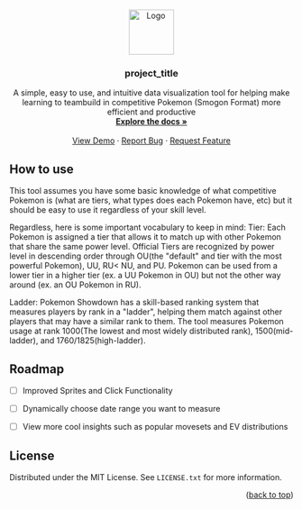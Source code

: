 <!-- Improved compatibility of back to top link: See: https://github.com/othneildrew/Best-README-Template/pull/73 -->
<a id="readme-top"></a>
<!--
*** Thanks for checking out the Best-README-Template. If you have a suggestion
*** that would make this better, please fork the repo and create a pull request
*** or simply open an issue with the tag "enhancement".
*** Don't forget to give the project a star!
*** Thanks again! Now go create something AMAZING! :D
-->



<!-- PROJECT SHIELDS -->
<!--
*** I'm using markdown "reference style" links for readability.
*** Reference links are enclosed in brackets [ ] instead of parentheses ( ).
*** See the bottom of this document for the declaration of the reference variables
*** for contributors-url, forks-url, etc. This is an optional, concise syntax you may use.
*** https://www.markdownguide.org/basic-syntax/#reference-style-links
-->


<!-- PROJECT LOGO -->
<br />
<div align="center">
  <a href="https://github.com/github_username/repo_name">
    <img src="openWebsite\assets\PokeInsights Logo.png" alt="Logo" width="80" height="80">
  </a>

<h3 align="center">project_title</h3>

  <p align="center">
    A simple, easy to use, and intuitive data visualization tool for helping make learning to teambuild in competitive Pokemon (Smogon Format) more efficient and productive
    <br />
    <a href="https://github.com/github_username/repo_name"><strong>Explore the docs »</strong></a>
    <br />
    <br />
    <a href="https://github.com/github_username/repo_name">View Demo</a>
    ·
    <a href="https://github.com/github_username/repo_name/issues/new?labels=bug&template=bug-report---.md">Report Bug</a>
    ·
    <a href="https://github.com/github_username/repo_name/issues/new?labels=enhancement&template=feature-request---.md">Request Feature</a>
  </p>
</div>



<!-- ABOUT THE PROJECT -->
## How to use

This tool assumes you have some basic knowledge of what competitive Pokemon is (what are tiers, what types does each Pokemon have, etc) but it should be easy to use it regardless of your skill level.

Regardless, here is some important vocabulary to keep in mind:
Tier: Each Pokemon is assigned a tier that allows it to match up with other Pokemon that share the same power level. Official Tiers are recognized by power level in descending order through OU(the "default" and tier with the most powerful Pokemon), UU, RU< NU, and PU. Pokemon can be used from a lower tier in a higher tier (ex. a UU Pokemon in OU) but not the other way around (ex. an OU Pokemon in RU). 

Ladder: Pokemon Showdown has a skill-based ranking system that measures players by rank in a "ladder", helping them match against other players that may have a similar rank to them. The tool measures Pokemon usage at rank 1000(The lowest and most widely distributed rank), 1500(mid-ladder), and 1760/1825(high-ladder).


<!-- ROADMAP -->
## Roadmap

- [ ] Improved Sprites and Click Functionality
- [ ] Dynamically choose date range you want to measure
- [ ] View more cool insights such as popular movesets and EV distributions


<!-- LICENSE -->
## License

Distributed under the MIT License. See `LICENSE.txt` for more information.

<p align="right">(<a href="#readme-top">back to top</a>)</p>


